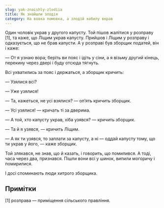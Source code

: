 ```yaml
---
slug: yak-znaishly-zlodiia
title: Як знайшли злодія
category: На вовка помовка, а злодій кобилу вкрав
---
```

Один чоловік украв у другого капусту. Той пішов жалітися у розправу [1], та каже, що Ліщим украв капусту. Прийшов і Ліщим у розправу і одказується, що не брав капусти. А у розправі був зборщик податей, він і каже:

— От я узнаю вора; беріть ви пояс і ідіть у сіни, а я візьму другий кінець, перекину через двері і буду отсюда тягнуть.

Всі ухватились за пояс і держаться, а зборщик кричить:

— Узялися всі?

— Уже узялися!

— Та, кажеться, не усі взялися? — оп’ять кричить зборщик.

— Усі узялися! — кричать ті за дверима.

— А той, хто капусту украв, хіба узявся? — кричить зборщик.

— Та й я узявся, — кричить Ліщим.

— А як ти узявся, то заплати за капусту, а ні — оддай капусту тому, що ти украв у його, — каже зборщик.

Той злякався, не знав, що й казать, і говорить, що помилився. А тоді, часа через два, признався. Пішли вони всі у шинок, випили могоричу і помирилися.

І досі споминають люди хитрого зборщика.

## Примітки

[1] розправа — приміщення сільського правління.
